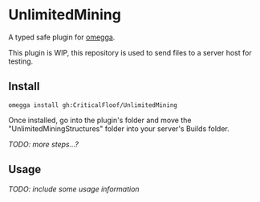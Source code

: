 <!--

When uploading your plugin to github/gitlab
start your repo name with "omegga-"

example: https://github.com/CriticalFloof/omegga-UnlimitedMining

Your plugin will be installed via omegga install gh:CriticalFloof/UnlimitedMining

-->

# UnlimitedMining

A typed safe plugin for [omegga](https://github.com/brickadia-community/omegga).

This plugin is WIP, this repository is used to send files to a server host for testing.

## Install

`omegga install gh:CriticalFloof/UnlimitedMining`

Once installed, go into the plugin's folder and move the "UnlimitedMiningStructures" folder into your server's Builds folder.

_TODO: more steps...?_

## Usage

_TODO: include some usage information_
